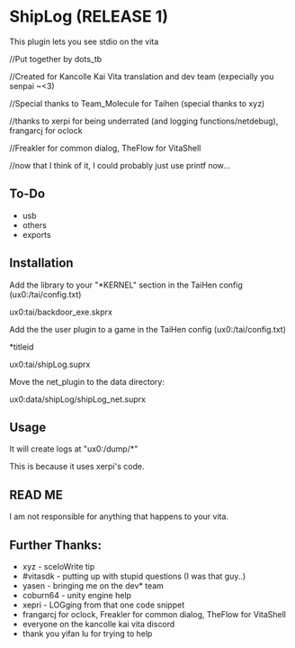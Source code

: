 # ShipLog (RELEASE 1)
This plugin lets you see stdio on the vita


//Put together by dots_tb

//Created for Kancolle Kai Vita translation and dev team (expecially you senpai ~<3)

//Special thanks to Team_Molecule for Taihen (special thanks to xyz)

//thanks to xerpi for being underrated (and logging functions/netdebug), frangarcj for oclock

//Freakler for common dialog, TheFlow for VitaShell

//now that I think of it, I could probably just use printf now...
## To-Do
 * usb
 * others
 * exports
## Installation
Add the library to your "*KERNEL" section in the TaiHen config (ux0:/tai/config.txt)

ux0:tai/backdoor_exe.skprx

Add the the user plugin to a game in the TaiHen config (ux0:/tai/config.txt)

*titleid

ux0:tai/shipLog.suprx

Move the net_plugin to the data directory:

ux0:data/shipLog/shipLog_net.suprx

## Usage
It will create logs at "ux0:/dump/*"

This is because it uses xerpi's code.
## READ ME

I am not responsible for anything that happens to your vita.

## Further Thanks:
 * xyz - sceIoWrite tip
 * #vitasdk - putting up with stupid questions (I was that guy..)
 * yasen - bringing me on the dev* team
 * coburn64 - unity engine help
 * xepri - LOGging from that one code snippet
 * frangarcj for oclock, Freakler for common dialog, TheFlow for VitaShell
 * everyone on the kancolle kai vita discord
 * thank you yifan lu for trying to help
